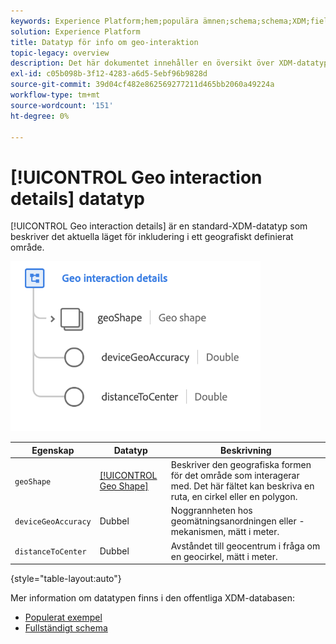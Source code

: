```yaml
---
keywords: Experience Platform;hem;populära ämnen;schema;schema;XDM;fields;schemas;Schemas;beacon;interaktionsinformation;datatyp;datatyp;datatyp;data type;
solution: Experience Platform
title: Datatyp för info om geo-interaktion
topic-legacy: overview
description: Det här dokumentet innehåller en översikt över XDM-datatypen Geo Interaction Details.
exl-id: c05b098b-3f12-4283-a6d5-5ebf96b9828d
source-git-commit: 39d04cf482e862569277211d465bb2060a49224a
workflow-type: tm+mt
source-wordcount: '151'
ht-degree: 0%

---
```


# [!UICONTROL Geo interaction details] datatyp

[!UICONTROL Geo interaction details] är en standard-XDM-datatyp som beskriver det aktuella läget för inkludering i ett geografiskt definierat område.

<img src="../images/data-types/geo-interaction-details.png" width="400" /><br />

| Egenskap | Datatyp | Beskrivning |
| --- | --- | --- |
| `geoShape` | [[!UICONTROL Geo Shape]](./geo-shape.md) | Beskriver den geografiska formen för det område som interagerar med. Det här fältet kan beskriva en ruta, en cirkel eller en polygon. |
| `deviceGeoAccuracy` | Dubbel | Noggrannheten hos geomätningsanordningen eller -mekanismen, mätt i meter. |
| `distanceToCenter` | Dubbel | Avståndet till geocentrum i fråga om en geocirkel, mätt i meter. |

{style=&quot;table-layout:auto&quot;}

Mer information om datatypen finns i den offentliga XDM-databasen:

* [Populerat exempel](https://github.com/adobe/xdm/blob/master/components/datatypes/geo-interaction-details.example.1.json)
* [Fullständigt schema](https://github.com/adobe/xdm/blob/master/components/datatypes/geo-interaction-details.schema.json)

